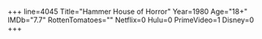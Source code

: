 +++
line=4045
Title="Hammer House of Horror"
Year=1980
Age="18+"
IMDb="7.7"
RottenTomatoes=""
Netflix=0
Hulu=0
PrimeVideo=1
Disney=0
+++

